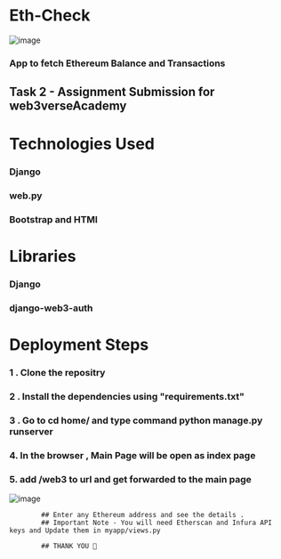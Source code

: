 # Eth-Check

![image](https://github.com/SUKHJIT-CYBER/Eth-Check/assets/78156807/2d91162b-c09c-4d76-801c-2e7ba13f9857)


### App to fetch Ethereum Balance and Transactions
## Task 2 - Assignment Submission for web3verseAcademy


# Technologies Used 
### Django 
### web.py
### Bootstrap and HTMl
# Libraries
### Django
### django-web3-auth
# Deployment Steps
### 1 . Clone the repositry
### 2 . Install the dependencies using "requirements.txt"
### 3 .  Go to cd home/  and type command python manage.py runserver
### 4. In the browser ,  Main Page will be open as index page 
### 5. add /web3 to url and get forwarded to the main page 


![image](https://github.com/SUKHJIT-CYBER/Eth-Check/assets/78156807/7b9479b8-28b8-44b2-9bc5-165164976329)

            ## Enter any Ethereum address and see the details .
            ## Important Note - You will need Etherscan and Infura API keys and Update them in myapp/views.py
            
            ## THANK YOU 🤍





